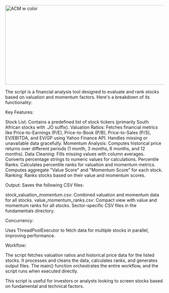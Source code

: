 <img width="780" height="253" alt="ACM w color" src="https://github.com/user-attachments/assets/526bc08b-9bbe-426c-994a-fd69ee37089a" />

The script is a financial analysis tool designed to evaluate and rank stocks based on valuation and momentum factors. Here's a breakdown of its functionality:

Key Features:

Stock List: Contains a predefined list of stock tickers (primarily South African stocks with .JO suffix).
Valuation Ratios: Fetches financial metrics like Price-to-Earnings (P/E), Price-to-Book (P/B), Price-to-Sales (P/S), EV/EBITDA, and EV/GP using Yahoo Finance API.
Handles missing or unavailable data gracefully.
Momentum Analysis: Computes historical price returns over different periods (1 month, 3 months, 6 months, and 12 months).
Data Cleaning: Fills missing values with column averages. Converts percentage strings to numeric values for calculations.
Percentile Ranks: Calculates percentile ranks for valuation and momentum metrics. Computes aggregate "Value Score" and "Momentum Score" for each stock.
Ranking: Ranks stocks based on their value and momentum scores.

Output: Saves the following CSV files:

stock_valuation_momentum.csv: Combined valuation and momentum data for all stocks.
value_momentum_ranks.csv: Compact view with value and momentum ranks for all stocks.
Sector-specific CSV files in the fundamentals directory.

Concurrency:

Uses ThreadPoolExecutor to fetch data for multiple stocks in parallel, improving performance.

Workflow:

The script fetches valuation ratios and historical price data for the listed stocks. It processes and cleans the data, calculates ranks, and generates output files. The main() function orchestrates the entire workflow, and the script runs when executed directly.

This script is useful for investors or analysts looking to screen stocks based on fundamental and technical factors.
